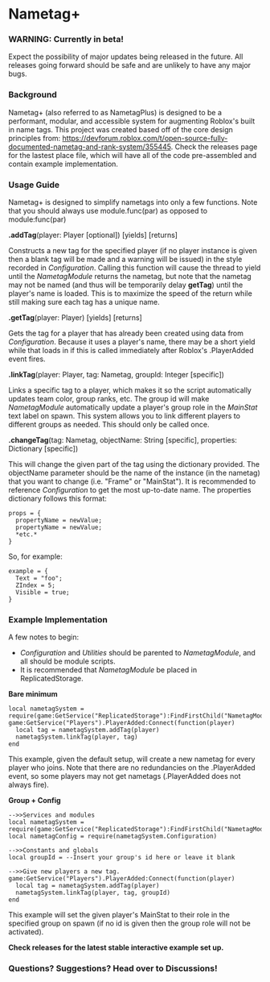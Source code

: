 # Nametag+

### WARNING: Currently in beta!
Expect the possibility of major updates being released in the future. All releases going forward should be safe and are unlikely to have any major bugs.

### Background

Nametag+ (also referred to as NametagPlus) is designed to be a performant, modular, and accessible system for augmenting Roblox's built in name tags. This project was created based off of the core design principles from: https://devforum.roblox.com/t/open-source-fully-documented-nametag-and-rank-system/355445. Check the releases page for the lastest place file, which will have all of the code pre-assembled and contain example implementation.

### Usage Guide

Nametag+ is designed to simplify nametags into only a few functions. Note that you should always use module.func(par) as opposed to module:func(par)

**.addTag**(player: Player [optional]) [yields] [returns]

Constructs a new tag for the specified player (if no player instance is given then a blank tag will be made and a warning will be issued) in the style recorded in *Configuration*. Calling this function will cause the thread to yield until the *NametagModule* returns the nametag, but note that the nametag may not be named (and thus will be temporarily delay **getTag**) until the player's name is loaded. This is to maximize the speed of the return while still making sure each tag has a unique name.

**.getTag**(player: Player) [yields] [returns]

Gets the tag for a player that has already been created using data from *Configuration*. Because it uses a player's name, there may be a short yield while that loads in if this is called immediately after Roblox's .PlayerAdded event fires.

**.linkTag**(player: Player, tag: Nametag, groupId: Integer [specific])

Links a specific tag to a player, which makes it so the script automatically updates team color, group ranks, etc. The group id will make *NametagModule* automatically update a player's group role in the *MainStat* text label on spawn. This system allows you to link different players to different groups as needed. This should only be called once.

**.changeTag**(tag: Nametag, objectName: String [specific], properties: Dictionary [specific])

This will change the given part of the tag using the dictionary provided. The objectName parameter should be the name of the instance (in the nametag) that you want to change (i.e. "Frame" or "MainStat"). It is recommended to reference *Configuration* to get the most up-to-date name. The properties dictionary follows this format:

````
props = {
  propertyName = newValue;
  propertyName = newValue;
  *etc.*
}
````
So, for example:
````
example = {
  Text = "foo";
  ZIndex = 5;
  Visible = true;
}
````
### Example Implementation

A few notes to begin:
- *Configuration* and *Utilities* should be parented to *NametagModule*, and all should be module scripts.
- It is recommended that *NametagModule* be placed in ReplicatedStorage.

**Bare minimum**

````
local nametagSystem = require(game:GetService("ReplicatedStorage"):FindFirstChild("NametagModule")
game:GetService("Players").PlayerAdded:Connect(function(player)
  local tag = nametagSystem.addTag(player)
  nametagSystem.linkTag(player, tag)
end
````
This example, given the default setup, will create a new nametag for every player who joins. Note that there are no redundancies on the .PlayerAdded event, so some players may not get nametags (.PlayerAdded does not always fire).

**Group + Config**
````
-->>Services and modules
local nametagSystem = require(game:GetService("ReplicatedStorage"):FindFirstChild("NametagModule")
local nametagConfig = require(nametagSystem.Configuration)

-->>Constants and globals
local groupId = --Insert your group's id here or leave it blank

-->>Give new players a new tag.
game:GetService("Players").PlayerAdded:Connect(function(player)
  local tag = nametagSystem.addTag(player)
  nametagSystem.linkTag(player, tag, groupId)
end
````
This example will set the given player's MainStat to their role in the specified group on spawn (if no id is given then the group role will not be activated).

**Check releases for the latest stable interactive example set up.**

### Questions? Suggestions? Head over to Discussions!
